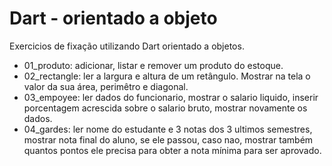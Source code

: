 # Dart - orientado a objeto #

 Exercicios de fixação utilizando Dart orientado a objetos.
 
 - 01_produto: adicionar, listar e remover um produto do estoque.
 - 02_rectangle: ler a largura e altura de um retângulo. Mostrar na tela o valor da sua área, perimêtro e diagonal.
 - 03_empoyee: ler dados do funcionario, mostrar o salario liquido, inserir porcentagem acrescida sobre o salario bruto, mostrar novamente os dados.
 - 04_gardes: ler nome do estudante e 3 notas dos 3 ultimos semestres, mostrar nota final do aluno, se ele passou, caso nao, mostrar também quantos pontos ele precisa para obter a nota mínima para ser aprovado.
